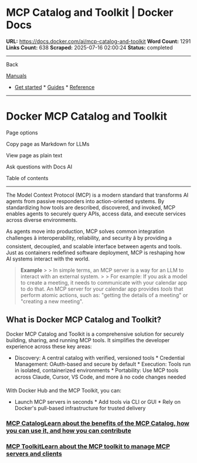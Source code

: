 # MCP Catalog and Toolkit | Docker Docs

**URL:** https://docs.docker.com/ai/mcp-catalog-and-toolkit
**Word Count:** 1291
**Links Count:** 638
**Scraped:** 2025-07-16 02:00:24
**Status:** completed

---

Back

[Manuals](https://docs.docker.com/manuals/)

  * [Get started](https://docs.docker.com/get-started/)   * [Guides](https://docs.docker.com/guides/)   * [Reference](https://docs.docker.com/reference/)

* * *

# Docker MCP Catalog and Toolkit

Page options

Copy page as Markdown for LLMs

View page as plain text

Ask questions with Docs AI

Table of contents

* * *

The Model Context Protocol \(MCP\) is a modern standard that transforms AI agents from passive responders into action-oriented systems. By standardizing how tools are described, discovered, and invoked, MCP enables agents to securely query APIs, access data, and execute services across diverse environments.

As agents move into production, MCP solves common integration challenges â interoperability, reliability, and security â by providing a consistent, decoupled, and scalable interface between agents and tools. Just as containers redefined software deployment, MCP is reshaping how AI systems interact with the world.

> **Example** >  > In simple terms, an MCP server is a way for an LLM to interact with an external system. >  > For example: If you ask a model to create a meeting, it needs to communicate with your calendar app to do that. An MCP server for your calendar app provides _tools_ that perform atomic actions, such as: "getting the details of a meeting" or "creating a new meeting".

## What is Docker MCP Catalog and Toolkit?

Docker MCP Catalog and Toolkit is a comprehensive solution for securely building, sharing, and running MCP tools. It simplifies the developer experience across these key areas:

  * Discovery: A central catalog with verified, versioned tools   * Credential Management: OAuth-based and secure by default   * Execution: Tools run in isolated, containerized environments   * Portability: Use MCP tools across Claude, Cursor, VS Code, and more â no code changes needed

With Docker Hub and the MCP Toolkit, you can:

  * Launch MCP servers in seconds   * Add tools via CLI or GUI   * Rely on Docker's pull-based infrastructure for trusted delivery

### [MCP CatalogLearn about the benefits of the MCP Catalog, how you can use it, and how you can contribute](https://docs.docker.com/ai/mcp-catalog-and-toolkit/catalog/)

### [MCP ToolkitLearn about the MCP toolkit to manage MCP servers and clients](https://docs.docker.com/ai/mcp-catalog-and-toolkit/toolkit/)